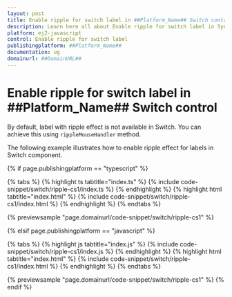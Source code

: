 ```yaml
---
layout: post
title: Enable ripple for switch label in ##Platform_Name## Switch control | Syncfusion
description: Learn here all about Enable ripple for switch label in Syncfusion ##Platform_Name## Switch control of Syncfusion Essential JS 2 and more.
platform: ej2-javascript
control: Enable ripple for switch label 
publishingplatform: ##Platform_Name##
documentation: ug
domainurl: ##DomainURL##
---
```


# Enable ripple for switch label in ##Platform_Name## Switch control

By default, label with ripple effect is not available in Switch. You can achieve this using `rippleMouseHandler`
method.

The following example illustrates how to enable ripple effect for labels in Switch component.

{% if page.publishingplatform == "typescript" %}

 {% tabs %}
{% highlight ts tabtitle="index.ts" %}
{% include code-snippet/switch/ripple-cs1/index.ts %}
{% endhighlight %}
{% highlight html tabtitle="index.html" %}
{% include code-snippet/switch/ripple-cs1/index.html %}
{% endhighlight %}
{% endtabs %}
        
{% previewsample "page.domainurl/code-snippet/switch/ripple-cs1" %}

{% elsif page.publishingplatform == "javascript" %}

{% tabs %}
{% highlight js tabtitle="index.js" %}
{% include code-snippet/switch/ripple-cs1/index.js %}
{% endhighlight %}
{% highlight html tabtitle="index.html" %}
{% include code-snippet/switch/ripple-cs1/index.html %}
{% endhighlight %}
{% endtabs %}

{% previewsample "page.domainurl/code-snippet/switch/ripple-cs1" %}
{% endif %}